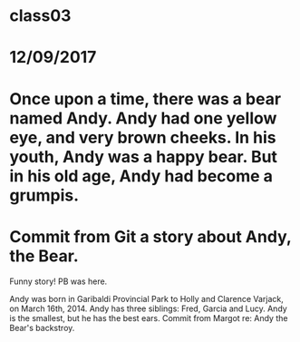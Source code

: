 # class03
# 12/09/2017
# Once upon a time, there was a bear named Andy.  Andy had one yellow eye, and very brown cheeks.  In his youth, Andy was a happy bear. But in his old age, Andy had become a grumpis.
# Commit from Git a story about Andy, the Bear.

Funny story! PB was here.


Andy was born in Garibaldi Provincial Park to Holly and Clarence Varjack, on March 16th, 2014.  Andy has three siblings: Fred, Garcia and Lucy.  Andy is the smallest, but he has the best ears.
Commit from Margot re: Andy the Bear's backstroy.
